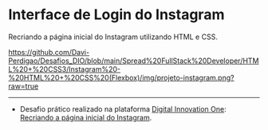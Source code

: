 # Interface de Login do Instagram
Recriando a página inicial do Instagram utilizando HTML e CSS.

https://github.com/Davi-Perdigao/Desafios_DIO/blob/main/Spread%20FullStack%20Developer/HTML%20+%20CSS3/Instagram%20-%20HTML%20+%20CSS%20(Flexbox)/img/projeto-instagram.png?raw=true


------------

- Desafio prático realizado na plataforma [Digital Innovation One](https://web.digitalinnovation.one/home "Digital Innovation One"): [Recriando a página inicial do Instagram](https://web.digitalinnovation.one/lab/recriando-a-pagina-inicial-do-instagram/learning/35838848-f99e-473c-9201-816d046ebf12 "Recriando a página inicial do Instagram").
